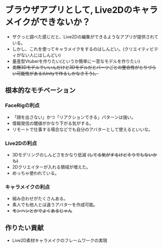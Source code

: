 # ブラウザアプリとして, Live2Dのキャラメイクができないか？

* ザクっと調べた感じだと、Live2Dの編集ができるようなアプリが提供されている。
* しかし、これを使ってキャラメイクをするのはしんどい。(クリエイティビティがない人にはしんどい)
* 量産型Vtuberを作りたい(というか簡単に一意なモデルを作りたい)
* ~~実際3Dモデルでいいんだけど3Dモデルだとパーツごとの整合性がとりづらい可能性がある(Unityで作るしかなさそう)。~~

## 根本的なモチベーション

### FaceRigの利点
* 「顔を出さない」かつ「リアクションできる」パターンは強い。
* 情報発信の閾値がかなり下がる気がする。
* リモートで仕事する場合などでも自分のアバターとして使えるといいな。

### Live2Dの利点

* 3Dモデリングのしんどさをかなり低減 ~~(してる気がするけどそうでもないかも)~~
* 2Dクリエイターが入れる領域が増えた。
* めっちゃ使われている。

### キャラメイクの利点

* 組み合わせがたくさんある。
* 素人でも他人とは違うアバターを作成可能。
* ~~モンハンとかでよくあるじゃん~~

## 作りたい貢献

* Live2D素材キャラメイクのフレームワークの実現